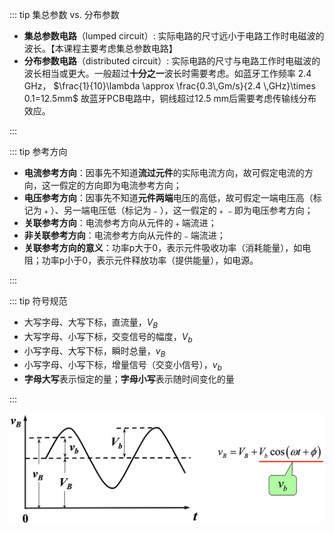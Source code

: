 ::: tip 集总参数 vs. 分布参数

* **集总参数电路**（lumped circuit）: 实际电路的尺寸远小于电路工作时电磁波的波长。【本课程主要考虑集总参数电路】
* **分布参数电路**（distributed circuit）: 实际电路的尺寸与电路工作时电磁波的波长相当或更大。一般超过**十分之一**波长时需要考虑。如蓝牙工作频率 2.4 GHz， $\frac{1}{10}\lambda \approx \frac{0.3\,Gm/s}{2.4 \,GHz}\times 0.1=12.5mm$ 故蓝牙PCB电路中，铜线超过12.5 mm后需要考虑传输线分布效应。

:::

::: tip 参考方向

* **电流参考方向**：因事先不知道**流过元件**的实际电流方向，故可假定电流的方向，这一假定的方向即为电流参考方向；
* **电压参考方向**：因事先不知道**元件两端**电压的高低，故可假定一端电压高（标记为﹢）、另一端电压低（标记为﹣），这一假定的﹢﹣即为电压参考方向；
* **关联参考方向**：电流参考方向从元件的﹢端流进；
* **非关联参考方向**：电流参考方向从元件的﹣端流进；
* **关联参考方向的意义**：功率p大于0，表示元件吸收功率（消耗能量），如电阻；功率p小于0，表示元件释放功率（提供能量），如电源。

:::

::: tip 符号规范

* 大写字母、大写下标，直流量，$V_B$
* 大写字母、小写下标，交变信号的幅度，$V_b$
* 小写字母、大写下标，瞬时总量，$v_B$
* 小写字母、小写下标，增量信号（交变小信号），$v_b$
* **字母大写**表示恒定的量；**字母小写**表示随时间变化的量

:::

<img src="./concepts.assets/image-20220723203001463.png" alt="image-20220723203001463" style="zoom:50%;" />